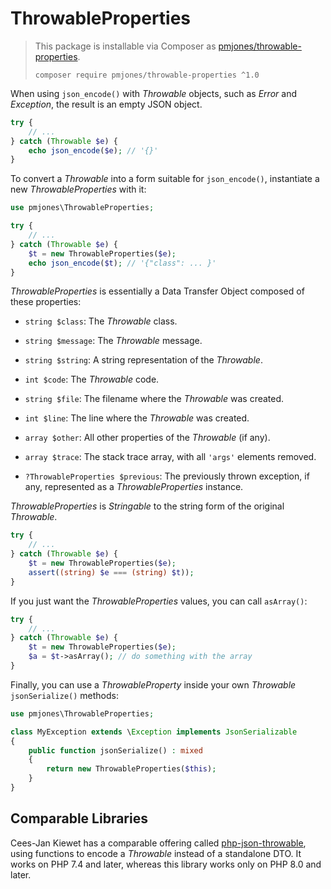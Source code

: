 # ThrowableProperties

> This package is installable via Composer as
> [pmjones/throwable-properties](https://https://packagist.org/packages/pmjones/throwable-properties).
> 
> ```
> composer require pmjones/throwable-properties ^1.0
> ```

When using `json_encode()` with _Throwable_ objects, such as _Error_ and
_Exception_, the result is an empty JSON object.

```php
try {
    // ...
} catch (Throwable $e) {
    echo json_encode($e); // '{}'
}
```

To convert a _Throwable_ into a form suitable for `json_encode()`, instantiate a
new _ThrowableProperties_ with it:

```php
use pmjones\ThrowableProperties;

try {
    // ...
} catch (Throwable $e) {
    $t = new ThrowableProperties($e);
    echo json_encode($t); // '{"class": ... }'
}
```

_ThrowableProperties_ is essentially a Data Transfer Object composed of these
properties:

- `string $class`: The _Throwable_ class.

- `string $message`: The _Throwable_ message.

- `string $string`: A string representation of the _Throwable_.

- `int $code`: The _Throwable_ code.

- `string $file`: The filename where the _Throwable_ was
  created.

- `int $line`: The line where the _Throwable_ was created.

- `array $other`: All other properties of the _Throwable_ (if
  any).

- `array $trace`: The stack trace array, with all `'args'`
  elements removed.

- `?ThrowableProperties $previous`: The previously thrown
  exception, if any, represented as a _ThrowableProperties_ instance.

_ThrowableProperties_ is _Stringable_ to the string form of the original
_Throwable_.

```php
try {
    // ...
} catch (Throwable $e) {
    $t = new ThrowableProperties($e);
    assert((string) $e === (string) $t));
}
```

If you just want the _ThrowableProperties_ values, you can call `asArray()`:

```php
try {
    // ...
} catch (Throwable $e) {
    $t = new ThrowableProperties($e);
    $a = $t->asArray(); // do something with the array
}
```

Finally, you can use a _ThrowableProperty_ inside your own _Throwable_
`jsonSerialize()` methods:

```php
use pmjones\ThrowableProperties;

class MyException extends \Exception implements JsonSerializable
{
    public function jsonSerialize() : mixed
    {
        return new ThrowableProperties($this);
    }
}
```


## Comparable Libraries

Cees-Jan Kiewet has a comparable offering called
[php-json-throwable](https://github.com/WyriHaximus/php-json-throwable),
using functions to encode a _Throwable_ instead of a standalone DTO. It works
on PHP 7.4 and later, whereas this library works only on PHP 8.0 and later.
